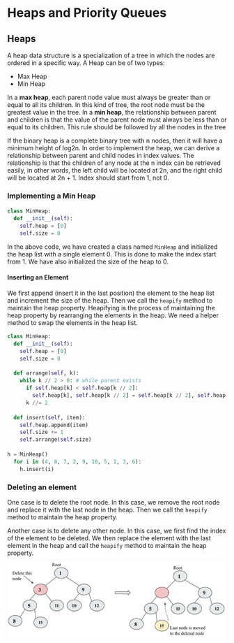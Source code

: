 # Heaps and Priority Queues

## Heaps

A heap data structure is a specialization of a tree in which the nodes are ordered in a specific way. A Heap can be of two types:

- Max Heap
- Min Heap

In a **max heap**, each parent node value must always be greater than or equal to all its children. In this kind of tree, the root node must be the greatest value in the tree. In a **min heap**, the relationship between parent and children is that the value of the parent node must always be less than or equal to its children. This rule should be followed by all the nodes in the tree

If the binary heap is a complete binary tree with n nodes, then it will have a minimum height of log2n. In order to implement the heap, we can derive a relationship between parent and child nodes in index values. The relationship is that the children of any node at the n index can be retrieved easily, in other words, the left child will be located at 2n, and the right child will be located at 2n + 1. Index should start from 1, not 0.

### Implementing a Min Heap

```python
class MinHeap:
  def __init__(self):
    self.heap = [0]
    self.size = 0
```

In the above code, we have created a class named `MinHeap` and initialized the heap list with a single element 0. This is done to make the index start from 1. We have also initialized the size of the heap to 0.

#### Inserting an Element

We first append (insert it in the last position) the element to the heap list and increment the size of the heap. Then we call the `heapify` method to maintain the heap property. Heapifying is the process of maintaining the heap property by rearranging the elements in the heap.
We need a helper method to swap the elements in the heap list.

```python
class MinHeap:
  def __init__(self):
    self.heap = [0]
    self.size = 0

  def arrange(self, k):
    while k // 2 > 0: # while parent exists
      if self.heap[k] < self.heap[k // 2]:
        self.heap[k], self.heap[k // 2] = self.heap[k // 2], self.heap[k]
      k //= 2

  def insert(self, item):
    self.heap.append(item)
    self.size += 1
    self.arrange(self.size)

h = MinHeap()
  for i in (4, 8, 7, 2, 9, 10, 5, 1, 3, 6):
    h.insert(i)
```

### Deleting an element

One case is to delete the root node. In this case, we remove the root node and replace it with the last node in the heap. Then we call the `heapify` method to maintain the heap property.

Another case is to delete any other node. In this case, we first find the index of the element to be deleted. We then replace the element with the last element in the heap and call the `heapify` method to maintain the heap property.

![alt text](image.png)
